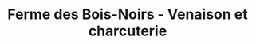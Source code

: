 ---
title: "Ferme des Bois-Noirs - Venaison et charcuterie"
url: /mirabel/ferme-des-bois-noirs-venaison-et-charcuterie/
shop: butcher
---